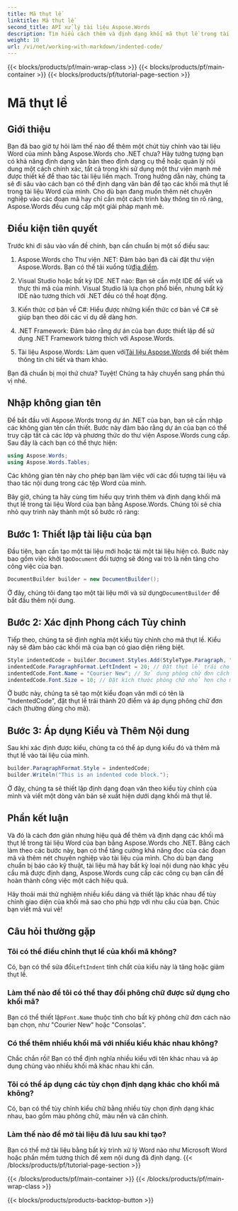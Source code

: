 ```yaml
---
title: Mã thụt lề
linktitle: Mã thụt lề
second_title: API xử lý tài liệu Aspose.Words
description: Tìm hiểu cách thêm và định dạng khối mã thụt lề trong tài liệu Word bằng Aspose.Words cho .NET với hướng dẫn chi tiết từng bước này.
weight: 10
url: /vi/net/working-with-markdown/indented-code/
---
```


{{< blocks/products/pf/main-wrap-class >}}
{{< blocks/products/pf/main-container >}}
{{< blocks/products/pf/tutorial-page-section >}}

# Mã thụt lề

## Giới thiệu

Bạn đã bao giờ tự hỏi làm thế nào để thêm một chút tùy chỉnh vào tài liệu Word của mình bằng Aspose.Words cho .NET chưa? Hãy tưởng tượng bạn có khả năng định dạng văn bản theo định dạng cụ thể hoặc quản lý nội dung một cách chính xác, tất cả trong khi sử dụng một thư viện mạnh mẽ được thiết kế để thao tác tài liệu liền mạch. Trong hướng dẫn này, chúng ta sẽ đi sâu vào cách bạn có thể định dạng văn bản để tạo các khối mã thụt lề trong tài liệu Word của mình. Cho dù bạn đang muốn thêm nét chuyên nghiệp vào các đoạn mã hay chỉ cần một cách trình bày thông tin rõ ràng, Aspose.Words đều cung cấp một giải pháp mạnh mẽ.

## Điều kiện tiên quyết

Trước khi đi sâu vào vấn đề chính, bạn cần chuẩn bị một số điều sau:

1.  Aspose.Words cho Thư viện .NET: Đảm bảo bạn đã cài đặt thư viện Aspose.Words. Bạn có thể tải xuống từ[địa điểm](https://releases.aspose.com/words/net/).
   
2. Visual Studio hoặc bất kỳ IDE .NET nào: Bạn sẽ cần một IDE để viết và thực thi mã của mình. Visual Studio là lựa chọn phổ biến, nhưng bất kỳ IDE nào tương thích với .NET đều có thể hoạt động.
   
3. Kiến thức cơ bản về C#: Hiểu được những kiến thức cơ bản về C# sẽ giúp bạn theo dõi các ví dụ dễ dàng hơn.

4. .NET Framework: Đảm bảo rằng dự án của bạn được thiết lập để sử dụng .NET Framework tương thích với Aspose.Words.

5.  Tài liệu Aspose.Words: Làm quen với[Tài liệu Aspose.Words](https://reference.aspose.com/words/net/) để biết thêm thông tin chi tiết và tham khảo.

Bạn đã chuẩn bị mọi thứ chưa? Tuyệt! Chúng ta hãy chuyển sang phần thú vị nhé.

## Nhập không gian tên

Để bắt đầu với Aspose.Words trong dự án .NET của bạn, bạn sẽ cần nhập các không gian tên cần thiết. Bước này đảm bảo rằng dự án của bạn có thể truy cập tất cả các lớp và phương thức do thư viện Aspose.Words cung cấp. Sau đây là cách bạn có thể thực hiện:

```csharp
using Aspose.Words;
using Aspose.Words.Tables;
```

Các không gian tên này cho phép bạn làm việc với các đối tượng tài liệu và thao tác nội dung trong các tệp Word của mình.

Bây giờ, chúng ta hãy cùng tìm hiểu quy trình thêm và định dạng khối mã thụt lề trong tài liệu Word của bạn bằng Aspose.Words. Chúng tôi sẽ chia nhỏ quy trình này thành một số bước rõ ràng:

## Bước 1: Thiết lập tài liệu của bạn

 Đầu tiên, bạn cần tạo một tài liệu mới hoặc tải một tài liệu hiện có. Bước này bao gồm việc khởi tạo`Document` đối tượng sẽ đóng vai trò là nền tảng cho công việc của bạn.

```csharp
DocumentBuilder builder = new DocumentBuilder();
```

Ở đây, chúng tôi đang tạo một tài liệu mới và sử dụng`DocumentBuilder` để bắt đầu thêm nội dung.

## Bước 2: Xác định Phong cách Tùy chỉnh

Tiếp theo, chúng ta sẽ định nghĩa một kiểu tùy chỉnh cho mã thụt lề. Kiểu này sẽ đảm bảo các khối mã của bạn có giao diện riêng biệt. 

```csharp
Style indentedCode = builder.Document.Styles.Add(StyleType.Paragraph, "IndentedCode");
indentedCode.ParagraphFormat.LeftIndent = 20; // Đặt thụt lề trái cho kiểu
indentedCode.Font.Name = "Courier New"; // Sử dụng phông chữ đơn cách cho mã
indentedCode.Font.Size = 10; // Đặt kích thước phông chữ nhỏ hơn cho mã
```

Ở bước này, chúng ta sẽ tạo một kiểu đoạn văn mới có tên là "IndentedCode", đặt thụt lề trái thành 20 điểm và áp dụng phông chữ đơn cách (thường dùng cho mã).

## Bước 3: Áp dụng Kiểu và Thêm Nội dung

Sau khi xác định được kiểu, chúng ta có thể áp dụng kiểu đó và thêm mã thụt lề vào tài liệu của mình.

```csharp
builder.ParagraphFormat.Style = indentedCode;
builder.Writeln("This is an indented code block.");
```

Ở đây, chúng ta sẽ thiết lập định dạng đoạn văn theo kiểu tùy chỉnh của mình và viết một dòng văn bản sẽ xuất hiện dưới dạng khối mã thụt lề.

## Phần kết luận

Và đó là cách đơn giản nhưng hiệu quả để thêm và định dạng các khối mã thụt lề trong tài liệu Word của bạn bằng Aspose.Words cho .NET. Bằng cách làm theo các bước này, bạn có thể tăng cường khả năng đọc của các đoạn mã và thêm nét chuyên nghiệp vào tài liệu của mình. Cho dù bạn đang chuẩn bị báo cáo kỹ thuật, tài liệu mã hay bất kỳ loại nội dung nào khác yêu cầu mã được định dạng, Aspose.Words cung cấp các công cụ bạn cần để hoàn thành công việc một cách hiệu quả.

Hãy thoải mái thử nghiệm nhiều kiểu dáng và thiết lập khác nhau để tùy chỉnh giao diện của khối mã sao cho phù hợp với nhu cầu của bạn. Chúc bạn viết mã vui vẻ!

## Câu hỏi thường gặp

### Tôi có thể điều chỉnh thụt lề của khối mã không?  
 Có, bạn có thể sửa đổi`LeftIndent` tính chất của kiểu này là tăng hoặc giảm thụt lề.

### Làm thế nào để tôi có thể thay đổi phông chữ được sử dụng cho khối mã?  
 Bạn có thể thiết lập`Font.Name` thuộc tính cho bất kỳ phông chữ đơn cách nào bạn chọn, như "Courier New" hoặc "Consolas".

### Có thể thêm nhiều khối mã với nhiều kiểu khác nhau không?  
Chắc chắn rồi! Bạn có thể định nghĩa nhiều kiểu với tên khác nhau và áp dụng chúng vào nhiều khối mã khác nhau khi cần.

### Tôi có thể áp dụng các tùy chọn định dạng khác cho khối mã không?  
Có, bạn có thể tùy chỉnh kiểu chữ bằng nhiều tùy chọn định dạng khác nhau, bao gồm màu phông chữ, màu nền và căn chỉnh.

### Làm thế nào để mở tài liệu đã lưu sau khi tạo?  
Bạn có thể mở tài liệu bằng bất kỳ trình xử lý Word nào như Microsoft Word hoặc phần mềm tương thích để xem nội dung đã định dạng.
{{< /blocks/products/pf/tutorial-page-section >}}

{{< /blocks/products/pf/main-container >}}
{{< /blocks/products/pf/main-wrap-class >}}

{{< blocks/products/products-backtop-button >}}
